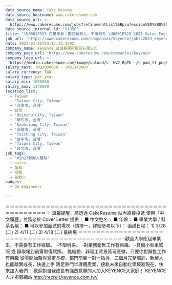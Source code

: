 ```yaml
---
data_source_name: Cake Resume
data_source_hostname: www.cakeresume.com
data_source_url: >-
  https://www.cakeresume.com/jobs?refinementList%5Bprofession%5D%5B0%5D=engineering_qa-engineer&refinementList%5Bsalary_currency%5D=TWD&range%5Bsalary_range%5D%5Bmin%5D=800096
data_source_internal_id: '51950'
title: "\U0001F525 百萬年薪｜歡迎新鮮人，不限科系 \U0001F525 2023 Sales Engineer 業務工程師 （先到先審，收件至 4/7 止）"
job_url: 'https://www.cakeresume.com/companies/keyence/jobs/2023_keyence_sales_engineer'
date: 2023-01-16T03:17:33.509Z
company_name: Keyence_台灣基恩斯股份有限公司
company_page_url: 'https://www.cakeresume.com/companies/keyence'
company_logo_url: >-
  https://media.cakeresume.com/image/upload/s--kV2_BpTU--/c_pad,fl_png8,h_200,w_200/v1673590743/ulmm51j7bsckyuxmyt6o.png
salary_text: TWD1000000 - TWD1140000
salary_currency: TWD
salary_type: per_year
salary_min: 1000000
salary_max: 1140000
location_list:
  - Taiwan
  - 'Tainan City, Taiwan'
  - '台南市, 台灣'
  - 台灣
  - 'Hsinchu City, Taiwan'
  - '新竹市, 台灣'
  - 'Kaohsiung City, Taiwan'
  - '高雄市, 台灣'
  - 'Taichung City, Taiwan'
  - '台中市, 台灣'
  - 'Taipei City, Taiwan'
  - '台北市, 台灣'
job_tags:
  - '#2023新鮮人職缺'
  - sales
  - 業務
  - 商務
  - 新鮮人
badges:
  - QA Engineerr

---
```


＝＝＝＝＝＝＝＝＝＝＝＝＝＝＝＝＝＝＝＝＝＝＝＝＝＝＝＝＝＝＝＝＝＝＝＝＝＝＝＝＝＝＝＝＝ ✨ 溫馨提醒，請透過 CakeResume 站內直接投遞 使用「中文履歷」並務必於 Cover Letter 提供： ■ 中文姓名： ■ 年齡： ■ 畢業大學 / 科系名稱： ■ 可以參加面試的場次（請擇一，詳細參考以下）： 面試日程： 1) 3/28 (二) 2) 4/11 (二) 3) 4/18 (二) 最終場 ＝＝＝＝＝＝＝＝＝＝＝＝＝＝＝＝＝＝＝＝＝＝＝＝＝＝＝＝＝＝＝＝＝＝＝＝＝＝＝＝＝＝＝＝＝ -歡迎大學應屆畢業生，不需要有工作經驗。 -不限科系。 -對業務銷售工作有興趣。 -具備小型車駕照 或 錄取報到前需取得駕照。 無經驗、非理工背景皆可應徵，只要你對銷售工作有興趣 從零開始幫你奠定基礎，部門前輩一對一指導，三個月完整培訓，新鮮人也能踏實成長，快速上手 跨足熱門半導體產業，接軌未來自動化領域趁現在，快來加入我們！ 歡迎對自我成長有強烈意願的人加入KEYENCE大家庭！ KEYENCE人才招募網站 http://recruit.keyence.com.tw/